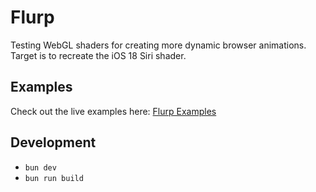 # Flurp

Testing WebGL shaders for creating more dynamic browser animations. Target is to recreate the iOS 18 Siri shader.

## Examples

Check out the live examples here: [Flurp Examples](https://flurp-7ani8txay-sragss-projects.vercel.app/)

## Development
- `bun dev`
- `bun run build`
